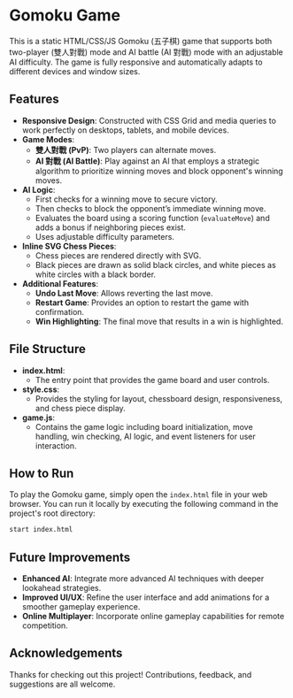 # Gomoku Game

This is a static HTML/CSS/JS Gomoku (五子棋) game that supports both two-player (雙人對戰) mode and AI battle (AI 對戰) mode with an adjustable AI difficulty. The game is fully responsive and automatically adapts to different devices and window sizes.

## Features

- **Responsive Design**: Constructed with CSS Grid and media queries to work perfectly on desktops, tablets, and mobile devices.
- **Game Modes**:
  - **雙人對戰 (PvP)**: Two players can alternate moves.
  - **AI 對戰 (AI Battle)**: Play against an AI that employs a strategic algorithm to prioritize winning moves and block opponent's winning moves.
- **AI Logic**:
  - First checks for a winning move to secure victory.
  - Then checks to block the opponent’s immediate winning move.
  - Evaluates the board using a scoring function (`evaluateMove`) and adds a bonus if neighboring pieces exist.
  - Uses adjustable difficulty parameters.
- **Inline SVG Chess Pieces**:
  - Chess pieces are rendered directly with SVG. 
  - Black pieces are drawn as solid black circles, and white pieces as white circles with a black border.
- **Additional Features**:
  - **Undo Last Move**: Allows reverting the last move.
  - **Restart Game**: Provides an option to restart the game with confirmation.
  - **Win Highlighting**: The final move that results in a win is highlighted.

## File Structure

- **index.html**: 
  - The entry point that provides the game board and user controls.
- **style.css**: 
  - Provides the styling for layout, chessboard design, responsiveness, and chess piece display.
- **game.js**: 
  - Contains the game logic including board initialization, move handling, win checking, AI logic, and event listeners for user interaction.

## How to Run

To play the Gomoku game, simply open the `index.html` file in your web browser. You can run it locally by executing the following command in the project's root directory:

```bash
start index.html
```

## Future Improvements

- **Enhanced AI**: Integrate more advanced AI techniques with deeper lookahead strategies.
- **Improved UI/UX**: Refine the user interface and add animations for a smoother gameplay experience.
- **Online Multiplayer**: Incorporate online gameplay capabilities for remote competition.

## Acknowledgements

Thanks for checking out this project! Contributions, feedback, and suggestions are all welcome.
